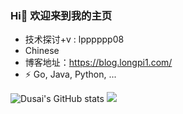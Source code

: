 ### Hi👋 欢迎来到我的主页 


- 技术探讨+v : lpppppp08
- Chinese
- 博客地址：https://blog.longpi1.com/
- ⚡ Go, Java, Python, ...

![Dusai's GitHub stats](https://github-readme-stats.vercel.app/api?username=longpi1)
![](https://github-profile-summary-cards.vercel.app/api/cards/profile-details?username=longpi1&theme=github)



